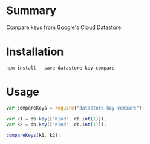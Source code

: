 # Summary 
Compare keys from Google's Cloud Datastore.

# Installation

```
npm install --save datastore-key-compare
```

# Usage

```javascript
var compareKeys = require("datastore-key-compare");

var k1 = db.key(["Kind", db.int(1)]);
var k2 = db.key(["Kind", db.int(1)]);

compareKeys(k1, k2);
```